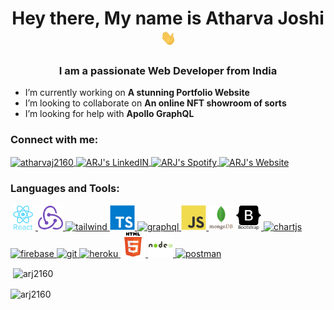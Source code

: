 <h1 align="center"> Hey there, My name is Atharva Joshi <img width="25" height="25" src="https://github.com/ABSphreak/ABSphreak/blob/master/gifs/Hi.gif"></img></h1>

<h3 align="center">I am a passionate Web Developer from India</h3>

- I’m currently working on **A stunning Portfolio Website**
- I’m looking to collaborate on **An online NFT showroom of sorts**
- I’m looking for help with **Apollo GraphQL**

<h3 align="left">Connect with me:</h3>
<p align="left">
  <a href="https://twitter.com/atharvaj2160" target="_blank">
    <img align="center" src="https://raw.githubusercontent.com/rahuldkjain/github-profile-readme-generator/master/src/images/icons/Social/twitter.svg" alt="atharvaj2160" height="30" width="30" />
  </a>
  <a href="https://www.linkedin.com/in/arj2160/" target="_blank">
    <img align="center" alt="ARJ's LinkedIN" height="30" width="30" src="https://cdn.cdnlogo.com/logos/l/15/linkedin-2013.svg" />
  </a>
  <a href="https://open.spotify.com/playlist/52gtDapY50kKkLEnnnvYgz?si=89f44d4ce2944b91" target="_blank">
    <img align="center" alt="ARJ's Spotify" height="30" width="30" src="https://www.freepnglogos.com/uploads/spotify-logo-png/spotify-download-logo-30.png" />
  </a>
   <a href="https://arj-portfolio.vercel.app/" target="_blank">
    <img align="center" alt="ARJ's Website" height="30" width="30" src="https://www.nicepng.com/png/full/128-1285086_green-icon-code-back-flat-icon-png.png" />
  </a>
</p>

<h3 align="left">Languages and Tools:</h3>
<p align="left"> <a href="https://reactjs.org/" target="_blank" rel="noreferrer"> <img src="https://raw.githubusercontent.com/devicons/devicon/master/icons/react/react-original-wordmark.svg" alt="react" width="40" height="40"/> </a> <a href="https://redux.js.org" target="_blank" rel="noreferrer"> <img src="https://raw.githubusercontent.com/devicons/devicon/master/icons/redux/redux-original.svg" alt="redux" width="40" height="40"/> </a> <a href="https://tailwindcss.com/" target="_blank" rel="noreferrer"> <img src="https://www.vectorlogo.zone/logos/tailwindcss/tailwindcss-icon.svg" alt="tailwind" width="40" height="40"/> </a> <a href="https://www.typescriptlang.org/" target="_blank" rel="noreferrer"> <img src="https://raw.githubusercontent.com/devicons/devicon/master/icons/typescript/typescript-original.svg" alt="typescript" width="40" height="40"/> </a> <a href="https://graphql.org" target="_blank" rel="noreferrer"> <img src="https://www.vectorlogo.zone/logos/graphql/graphql-icon.svg" alt="graphql" width="40" height="40"/> </a> <a href="https://developer.mozilla.org/en-US/docs/Web/JavaScript" target="_blank" rel="noreferrer"> <img src="https://raw.githubusercontent.com/devicons/devicon/master/icons/javascript/javascript-original.svg" alt="javascript" width="40" height="40"/> </a> <img src="https://raw.githubusercontent.com/devicons/devicon/master/icons/mongodb/mongodb-original-wordmark.svg" alt="mongodb" width="40" height="40"/> </a> <a href="https://getbootstrap.com" target="_blank" rel="noreferrer"> <img src="https://raw.githubusercontent.com/devicons/devicon/master/icons/bootstrap/bootstrap-plain-wordmark.svg" alt="bootstrap" width="40" height="40"/> </a> <a href="https://www.chartjs.org" target="_blank" rel="noreferrer"> <img src="https://www.chartjs.org/media/logo-title.svg" alt="chartjs" width="40" height="40"/> </a> <a href="https://www.w3schools.com/css/" target="_blank" rel="noreferrer"><a href="https://firebase.google.com/" target="_blank" rel="noreferrer"> <img src="https://www.vectorlogo.zone/logos/firebase/firebase-icon.svg" alt="firebase" width="40" height="40"/> </a> <a href="https://git-scm.com/" target="_blank" rel="noreferrer"> <img src="https://www.vectorlogo.zone/logos/git-scm/git-scm-icon.svg" alt="git" width="40" height="40"/> </a> <a href="https://heroku.com" target="_blank" rel="noreferrer"> <img src="https://www.vectorlogo.zone/logos/heroku/heroku-icon.svg" alt="heroku" width="40" height="40"/> </a> <a href="https://www.w3.org/html/" target="_blank" rel="noreferrer"> <img src="https://raw.githubusercontent.com/devicons/devicon/master/icons/html5/html5-original-wordmark.svg" alt="html5" width="40" height="40"/> </a> <a href="https://nodejs.org" target="_blank" rel="noreferrer"> <img src="https://raw.githubusercontent.com/devicons/devicon/master/icons/nodejs/nodejs-original-wordmark.svg" alt="nodejs" width="40" height="40"/> </a> <a href="https://postman.com" target="_blank" rel="noreferrer"> <img src="https://www.vectorlogo.zone/logos/getpostman/getpostman-icon.svg" alt="postman" width="40" height="40"/> </a> </p>

<p>&nbsp;<img align="center" src="https://github-readme-stats.vercel.app/api?username=arj2160&show_icons=true&locale=en" alt="arj2160" /></p>

<p><img align="center" src="https://github-readme-streak-stats.herokuapp.com/?user=arj2160&" alt="arj2160" /></p>


